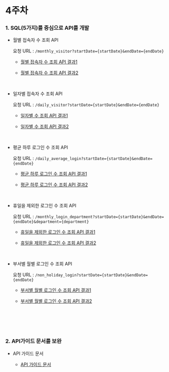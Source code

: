 # 4주차
### 1. SQL(5가지)를 중심으로 API를 개발
  
- 월별 접속자 수 조회 API
 
   요청 URL : `/monthly_visitor?startDate={startDate}&endDate={endDate}`

  - [월별 접속자 수 조회 API 결과1](https://github.com/jh990714/Comento_Bootcamp/blob/main/W4/API%EA%B2%B0%EA%B3%BC/monthly_visitor.json)
  
  - [월별 접속자 수 조회 API 결과2](https://github.com/jh990714/Comento_Bootcamp/blob/main/W4/API%EA%B2%B0%EA%B3%BC/monthly_visitor%20(1).json)

  <br>

- 일자별 접속자 수 조회 API

  요청 URL : `/daily_visitor?startDate={startDate}&endDate={endDate}`

  - [일자별 수 조회 API 결과1](https://github.com/jh990714/Comento_Bootcamp/blob/main/W4/API%EA%B2%B0%EA%B3%BC/daily_visitor.json)
  
  - [일자별 수 조회 API 결과2](https://github.com/jh990714/Comento_Bootcamp/blob/main/W4/API%EA%B2%B0%EA%B3%BC/daily_visitor%20(1).json)

  <br>
  
- 평균 하루 로그인 수 조회 API

  요청 URL : `/daily_average_login?startDate={startDate}&endDate={endDate}`

  - [평균 하루 로그인 수 조회 API 결과1](https://github.com/jh990714/Comento_Bootcamp/blob/main/W4/API%EA%B2%B0%EA%B3%BC/daily_average_login.json)
  
  - [평균 하루 로그인 수 조회 API 결과2](https://github.com/jh990714/Comento_Bootcamp/blob/main/W4/API%EA%B2%B0%EA%B3%BC/daily_average_login%20(1).json)

  <br>
  
- 휴일을 제외한 로그인 수 조회 API

  요청 URL : `/monthly_login_department?startDate={startDate}&endDate={endDate}&department={department}`

  - [휴일을 제외한 로그인 수 조회 API 결과1](https://github.com/jh990714/Comento_Bootcamp/blob/main/W4/API%EA%B2%B0%EA%B3%BC/non_holiday_login.json)
  
  - [휴일을 제외한 로그인 수 조회 API 결과2](https://github.com/jh990714/Comento_Bootcamp/blob/main/W4/API%EA%B2%B0%EA%B3%BC/non_holiday_login%20(1).json)

  <br>

- 부서별 월별 로그인 수 조회 API

  요청 URL : `/non_holiday_login?startDate={startDate}&endDate={endDate}`

  - [부서별 월별 로그인 수 조회 API 결과1](https://github.com/jh990714/Comento_Bootcamp/blob/main/W4/API%EA%B2%B0%EA%B3%BC/monthly_login_department.json)
  
  - [부서별 월별 로그인 수 조회 API 결과2](https://github.com/jh990714/Comento_Bootcamp/blob/main/W4/API%EA%B2%B0%EA%B3%BC/monthly_login_department%20(1).json)

  <br>

<br><br>

### 2. API가이드 문서를 보완
- API 가이드 문서

  - [API 가이드 문서](https://github.com/jh990714/Comento_Bootcamp/blob/main/W4/API%EA%B0%80%EC%9D%B4%EB%93%9C%20%EB%AC%B8%EC%84%9C/API%EA%B0%80%EC%9D%B4%EB%93%9C%EB%AC%B8%EC%84%9C_%EC%9E%A5%EC%A4%80%ED%98%81.pdf)

